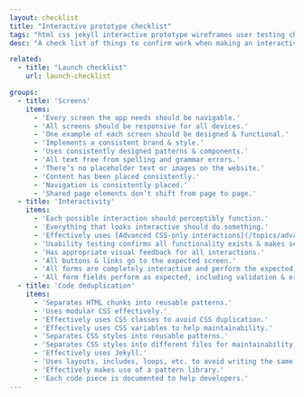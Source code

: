 ```yaml
---
layout: checklist
title: "Interactive prototype checklist"
tags: "html css jekyll interactive prototype wireframes user testing check list web application"
desc: "A check list of things to confirm work when making an interactive web application prototype."

related:
  - title: "Launch checklist"
    url: launch-checklist

groups:
  - title: 'Screens'
    items:
      - 'Every screen the app needs should be navigable.'
      - 'All screens should be responsive for all devices.'
      - 'One example of each screen should be designed & functional.'
      - 'Implements a consistent brand & style.'
      - 'Uses consistently designed patterns & components.'
      - 'All text free from spelling and grammar errors.'
      - 'There’s no placeholder text or images on the website.'
      - 'Content has been placed consistently.'
      - 'Navigation is consistently placed.'
      - 'Shared page elements don’t shift from page to page.'
  - title: 'Interactivity'
    items:
      - 'Each possible interaction should perceptibly function.'
      - 'Everything that looks interactive should do something.'
      - 'Effectively uses [Advanced CSS-only interactions](/topics/advanced-css-only-interactions/) or [JavaScript](/courses/javascript/) to simulate functionality.'
      - 'Usability testing confirms all functionality exists & makes sense to users.'
      - 'Has appropriate visual feedback for all interactions.'
      - 'All buttons & links go to the expected screen.'
      - 'All forms are completely interactive and perform the expected behavior.'
      - 'All form fields perform as expected, including validation & error messages.'
  - title: 'Code deduplication'
    items:
      - 'Separates HTML chunks into reusable patterns.'
      - 'Uses modular CSS effectively.'
      - 'Effectively uses CSS classes to avoid CSS duplication.'
      - 'Effectively uses CSS variables to help maintainability.'
      - 'Separates CSS styles into reusable patterns.'
      - 'Separates CSS styles into different files for maintainability.'
      - 'Effectively uses Jekyll.'
      - 'Uses layouts, includes, loops, etc. to avoid writing the same code more than once.'
      - 'Effectively makes use of a pattern library.'
      - 'Each code piece is documented to help developers.'
---
```

